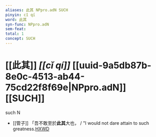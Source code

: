 ```yaml
---
aliases: 此其 NPpro.adN SUCH
pinyin: cǐ qí
word: 此其
syn-func: NPpro.adN
sem-feat: 
total: 1
concept: SUCH 
---
```

# [[此其]] *[[cǐ qí]]*  [[uuid-9a5db87b-8e0c-4513-ab44-75cd22f8f69e|NPpro.adN]] [[SUCH]]
such N
 - [[管子]] 「吾不敢至於**此其**大也， / "I would not dare attain to such greatness.[HXWD](https://hxwd.org/textview.html?location=KR3c0001_tls_007-58a.3)